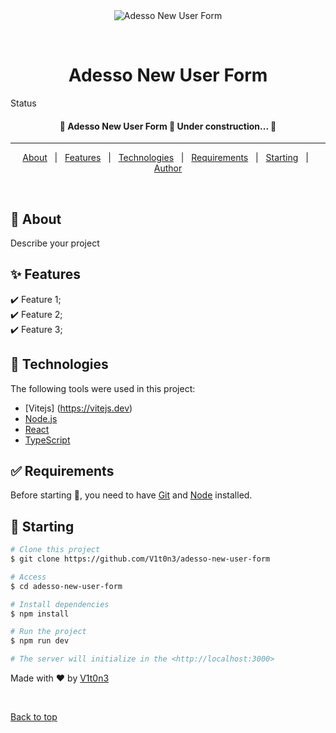 <div align="center" id="top"> 
  <img src="./.github/app.gif" alt="Adesso New User Form" />

  &#xa0;

  <!-- <a href="https://adessonewuserform.netlify.app">Demo</a> -->
</div>

<h1 align="center">Adesso New User Form</h1>

  <!-- <img alt="Github issues" src="https://img.shields.io/github/issues/V1t0n3/adesso-new-user-form?color=56BEB8" /> -->

  <!-- <img alt="Github forks" src="https://img.shields.io/github/forks/V1t0n3/adesso-new-user-form?color=56BEB8" /> -->

  <!-- <img alt="Github stars" src="https://img.shields.io/github/stars/{{YOUR_GITHUB_USERNAME}}/adesso-new-user-form?color=56BEB8" /> -->
</p>

Status

<h4 align="center"> 
	🚧  Adesso New User Form 🚀 Under construction...  🚧
</h4> 

<hr>

<p align="center">
  <a href="#dart-about">About</a> &#xa0; | &#xa0; 
  <a href="#sparkles-features">Features</a> &#xa0; | &#xa0;
  <a href="#rocket-technologies">Technologies</a> &#xa0; | &#xa0;
  <a href="#white_check_mark-requirements">Requirements</a> &#xa0; | &#xa0;
  <a href="#checkered_flag-starting">Starting</a> &#xa0; | &#xa0;
  <a href="https://github.com/V1t0n3" target="_blank">Author</a>
</p>

<br>

## :dart: About ##

Describe your project

## :sparkles: Features ##

:heavy_check_mark: Feature 1;\
:heavy_check_mark: Feature 2;\
:heavy_check_mark: Feature 3;

## :rocket: Technologies ##

The following tools were used in this project:

- [Vitejs] (https://vitejs.dev)
- [Node.js](https://nodejs.org/en/)
- [React](https://pt-br.reactjs.org/)
- [TypeScript](https://www.typescriptlang.org/)

## :white_check_mark: Requirements ##

Before starting :checkered_flag:, you need to have [Git](https://git-scm.com) and [Node](https://nodejs.org/en/) installed.

## :checkered_flag: Starting ##

```bash
# Clone this project
$ git clone https://github.com/V1t0n3/adesso-new-user-form

# Access
$ cd adesso-new-user-form

# Install dependencies
$ npm install

# Run the project
$ npm run dev

# The server will initialize in the <http://localhost:3000>
```


Made with :heart: by <a href="https://github.com/V1t0n3" target="_blank">V1t0n3</a>

&#xa0;

<a href="#top">Back to top</a>
